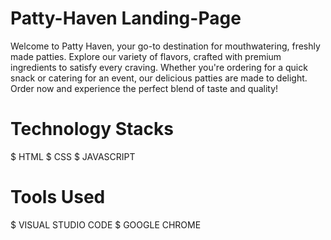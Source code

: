 # Patty-Haven Landing-Page
Welcome to Patty Haven, your go-to destination for mouthwatering, freshly made patties. Explore our variety of flavors, crafted with premium ingredients to satisfy every craving. Whether you're ordering for a quick snack or catering for an event, our delicious patties are made to delight. Order now and experience the perfect blend of taste and quality!

# Technology Stacks
$ HTML
$ CSS
$ JAVASCRIPT

# Tools Used
$ VISUAL STUDIO CODE
$ GOOGLE CHROME
